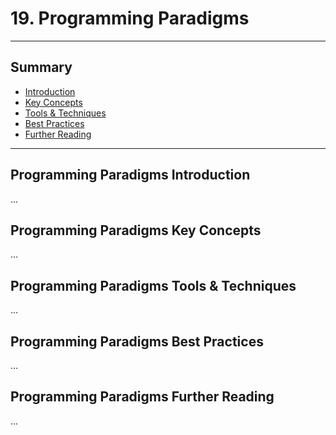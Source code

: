 # 19. Programming Paradigms
---
## Summary
- [Introduction](#programming-paradigms-introduction)
- [Key Concepts](#programming-paradigms-key-concepts)
- [Tools & Techniques](#programming-paradigms-tools-techniques)
- [Best Practices](#programming-paradigms-best-practices)
- [Further Reading](#programming-paradigms-further-reading)
---

## Programming Paradigms Introduction

...

## Programming Paradigms Key Concepts

...

## Programming Paradigms Tools & Techniques

...

## Programming Paradigms Best Practices

...

## Programming Paradigms Further Reading

...
